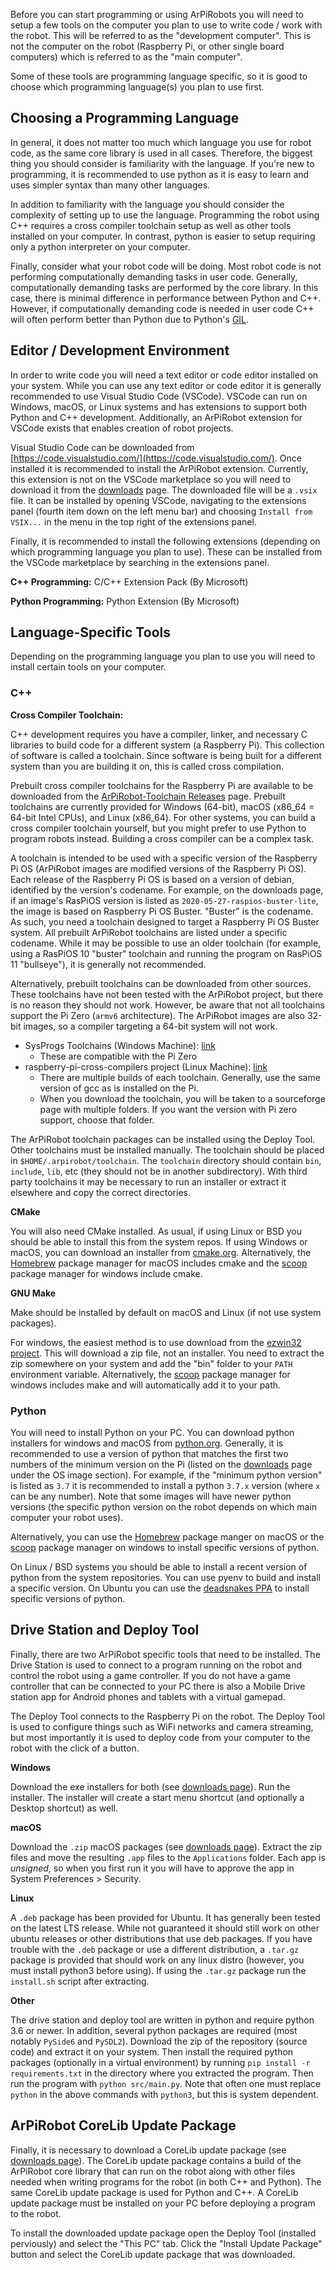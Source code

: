 
Before you can start programming or using ArPiRobots you will need to setup a few tools on the computer you plan to use to write code / work with the robot. This will be referred to as the "development computer". This is not the computer on the robot (Raspberry Pi, or other single board computers) which is referred to as the "main computer". 

Some of these tools are programming language specific, so it is good to choose which programming language(s) you plan to use first.


## Choosing a Programming Language

In general, it does not matter too much which language you use for robot code, as the same core library is used in all cases. Therefore, the biggest thing you should consider is familiarity with the language. If you're new to programming, it is recommended to use python as it is easy to learn and uses simpler syntax than many other languages.

In addition to familiarity with the language you should consider the complexity of setting up to use the language. Programming the robot using C++ requires a cross compiler toolchain setup as well as other tools installed on your computer. In contrast, python is easier to setup requiring only a python interpreter on your computer.

Finally, consider what your robot code will be doing. Most robot code is not performing computationally demanding tasks in user code. Generally, computationally demanding tasks are performed by the core library. In this case, there is minimal difference in performance between Python and C++. However, if computationally demanding code is needed in user code C++ will often perform better than Python due to Python's [GIL](https://wiki.python.org/moin/GlobalInterpreterLock).


## Editor / Development Environment

In order to write code you will need a text editor or code editor installed on your system. While you can use any text editor or code editor it is generally recommended to use Visual Studio Code (VSCode). VSCode can run on Windows, macOS, or Linux systems and has extensions to support both Python and C++ development. Additionally, an ArPiRobot extension for VSCode exists that enables creation of robot projects.

Visual Studio Code can be downloaded from [https://code.visualstudio.com/](https://code.visualstudio.com/). Once installed it is recommended to install the ArPiRobot extension. Currently, this extension is not on the VSCode marketplace so you will need to download it from the [downloads](../../downloads/latest.md) page. The downloaded file will be a `.vsix` file. It can be installed by opening VSCode, navigating to the extensions panel (fourth item down on the left menu bar) and choosing `Install from VSIX...` in the menu in the top right of the extensions panel.

Finally, it is recommended to install the following extensions (depending on which programming language you plan to use). These can be installed from the VSCode marketplace by searching in the extensions panel.

**C++ Programming:** C/C++ Extension Pack (By Microsoft)

**Python Programming:** Python Extension (By Microsoft)


## Language-Specific Tools

Depending on the programming language you plan to use you will need to install certain tools on your computer.

### C++

**Cross Compiler Toolchain:**

C++ development requires you have a compiler, linker, and necessary C libraries to build code for a different system (a Raspberry Pi). This collection of software is called a toolchain. Since software is being built for a different system than you are building it on, this is called cross compilation. 

Prebuilt cross compiler toolchains for the Raspberry Pi are available to be downloaded from the [ArPiRobot-Toolchain Releases](https://github.com/ArPiRobot/ArPiRobot-Toolchain/releases) page. Prebuilt toolchains are currently provided for Windows (64-bit), macOS (x86_64 = 64-bit Intel CPUs), and Linux (x86_64). For other systems, you can build a cross compiler toolchain yourself, but you might prefer to use Python to program robots instead. Building a cross compiler can be a complex task.

A toolchain is intended to be used with a specific version of the Raspberry Pi OS (ArPiRobot images are modified versions of the Raspberry Pi OS). Each release of the Raspberry Pi OS is based on a version of debian, identified by the version's codename. For example, on the downloads page, if an image's RasPiOS version is listed as `2020-05-27-raspios-buster-lite`, the image is based on Raspberry Pi OS Buster. "Buster" is the codename. As such, you need a toolchain designed to target a Raspberry Pi OS Buster system. All prebuilt ArPiRobot toolchains are listed under a specific codename. While it may be possible to use an older toolchain (for example, using a RasPiOS 10 "buster" toolchain and running the program on RasPiOS 11 "bullseye"), it is generally not recommended.

Alternatively, prebuilt toolchains can be downloaded from other sources. These toolchains have not been tested with the ArPiRobot project, but there is no reason they should not work. However, be aware that not all toolchains support the Pi Zero (`armv6` architecture). The ArPiRobot images are also 32-bit images, so a compiler targeting a 64-bit system will not work.

- SysProgs Toolchains (Windows Machine):  [link](https://gnutoolchains.com/raspberry/)
    - These are compatible with the Pi Zero
- raspberry-pi-cross-compilers project (Linux Machine): [link](https://github.com/abhiTronix/raspberry-pi-cross-compilers)
    - There are multiple builds of each toolchain. Generally, use the same version of gcc as is installed on the Pi.
    - When you download the toolchain, you will be taken to a sourceforge page with multiple folders. If you want the version with Pi zero support, choose that folder.

The ArPiRobot toolchain packages can be installed using the Deploy Tool. Other toolchains must be installed manually. The toolchain should be placed in `$HOME/.arpirobot/toolchain`. The `toolchain` directory should contain `bin`, `include`, `lib`, etc (they should not be in another subdirectory). With third party toolchains it may be necessary to run an installer or extract it elsewhere and copy the correct directories.


**CMake**

You will also need CMake installed. As usual, if using Linux or BSD you should be able to install this from the system repos. If using Windows or macOS, you can download an installer from [cmake.org](https://cmake.org/). Alternatively, the [Homebrew](https://brew.sh/) package manager for macOS includes cmake and the [scoop](https://scoop.sh/) package manager for windows include cmake.

**GNU Make**

Make should be installed by default on macOS and Linux (if not use system packages). 

For windows, the easiest method is to use download from the [ezwin32 project](https://downloads.sourceforge.net/project/ezwinports/make-4.3-without-guile-w32-bin.zip). This will download a zip file, not an installer. You need to extract the zip somewhere on your system and add the "bin" folder to your `PATH` environment variable. Alternatively, the [scoop](https://scoop.sh/) package manager for windows includes make and will automatically add it to your path.

### Python

You will need to install Python on your PC. You can download python installers for windows and macOS from [python.org](https://www.python.org/downloads/). Generally, it is recommended to use a version of python that matches the first two numbers of the minimum version on the Pi (listed on the [downloads](../../downloads/latest.md) page under the OS image section). For example, if the "minimum python version" is listed as `3.7` it is recommended to install a python `3.7.x` version (where `x` can be any number). Note that some images will have newer python versions (the specific python version on the robot depends on which main computer your robot uses).

Alternatively, you can use the [Homebrew](https://brew.sh/) package manger on macOS or the [scoop](https://scoop.sh/) package manager on windows to install specific versions of python.

On Linux / BSD systems you should be able to install a recent version of python from the system repositories. You can use pyenv to build and install a specific version. On Ubuntu you can use the [deadsnakes PPA](https://launchpad.net/~deadsnakes/+archive/ubuntu/ppa) to install specific versions of python.


## Drive Station and Deploy Tool

Finally, there are two ArPiRobot specific tools that need to be installed. The Drive Station is used to connect to a program running on the robot and control the robot using a game controller. If you do not have a game controller that can be connected to your PC there is also a Mobile Drive station app for Android phones and tablets with a virtual gamepad.

The Deploy Tool connects to the Raspberry Pi on the robot. The Deploy Tool is used to configure things such as WiFi networks and camera streaming, but most importantly it is used to deploy code from your computer to the robot with the click of a button.

**Windows**

Download the exe installers for both (see [downloads page](../../downloads/latest.md)). Run the installer. The installer will create a start menu shortcut (and optionally a Desktop shortcut) as well.

**macOS**

Download the `.zip` macOS packages (see [downloads page](../../downloads/latest.md)). Extract the zip files and move the resulting `.app` files to the `Applications` folder. Each app is *unsigned*, so when you first run it you will have to approve the app in System Preferences > Security.

**Linux**

A `.deb` package has been provided for Ubuntu. It has generally been tested on the latest LTS release. While not guaranteed it should still work on other ubuntu releases or other distributions that use deb packages. If you have trouble with the `.deb` package or use a different distribution, a `.tar.gz` package is provided that should work on any linux distro (however, you must install python3 before using). If using the `.tar.gz` package run the `install.sh` script after extracting.


**Other**

The drive station and deploy tool are written in python and require python 3.6 or newer. In addition, several python packages are required (most notably `PySide6` and `PySDL2`). Download the zip of the repository (source code) and extract it on your system. Then install the required python packages (optionally in a virtual environment) by running `pip install -r requirements.txt` in the directory where you extracted the program. Then run the program with `python src/main.py`. Note that often one must replace `python` in the above commands with `python3`, but this is system dependent.


## ArPiRobot CoreLib Update Package

Finally, it is necessary to download a CoreLib update package (see [downloads page](../../downloads/latest.md)). The CoreLib update package contains a build of the ArPiRobot core library that can run on the robot along with other files needed when writing programs for the robot (in both C++ and Python). The same CoreLib update package is used for Python and C++. A CoreLib update package must be installed on your PC before deploying a program to the robot.

To install the downloaded update package open the Deploy Tool (installed perviously) and select the "This PC" tab. Click the "Install Update Package" button and select the CoreLib update package that was downloaded.
